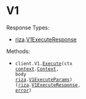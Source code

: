 # V1

Response Types:

- <a href="https://pkg.go.dev/github.com/riza-io/riza-api-go">riza</a>.<a href="https://pkg.go.dev/github.com/riza-io/riza-api-go#V1ExecuteResponse">V1ExecuteResponse</a>

Methods:

- <code title="post /v1/execute">client.V1.<a href="https://pkg.go.dev/github.com/riza-io/riza-api-go#V1Service.Execute">Execute</a>(ctx <a href="https://pkg.go.dev/context">context</a>.<a href="https://pkg.go.dev/context#Context">Context</a>, body <a href="https://pkg.go.dev/github.com/riza-io/riza-api-go">riza</a>.<a href="https://pkg.go.dev/github.com/riza-io/riza-api-go#V1ExecuteParams">V1ExecuteParams</a>) (<a href="https://pkg.go.dev/github.com/riza-io/riza-api-go">riza</a>.<a href="https://pkg.go.dev/github.com/riza-io/riza-api-go#V1ExecuteResponse">V1ExecuteResponse</a>, <a href="https://pkg.go.dev/builtin#error">error</a>)</code>
